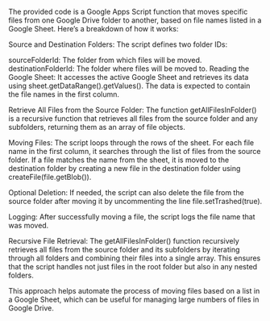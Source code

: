 The provided code is a Google Apps Script function that moves specific files from one Google Drive folder to another, based on file names listed in a Google Sheet. Here’s a breakdown of how it works:

Source and Destination Folders: The script defines two folder IDs:

sourceFolderId: The folder from which files will be moved.
destinationFolderId: The folder where files will be moved to.
Reading the Google Sheet: It accesses the active Google Sheet and retrieves its data using sheet.getDataRange().getValues(). The data is expected to contain the file names in the first column.

Retrieve All Files from the Source Folder: The function getAllFilesInFolder() is a recursive function that retrieves all files from the source folder and any subfolders, returning them as an array of file objects.

Moving Files: The script loops through the rows of the sheet. For each file name in the first column, it searches through the list of files from the source folder. If a file matches the name from the sheet, it is moved to the destination folder by creating a new file in the destination folder using createFile(file.getBlob()).

Optional Deletion: If needed, the script can also delete the file from the source folder after moving it by uncommenting the line file.setTrashed(true).

Logging: After successfully moving a file, the script logs the file name that was moved.

Recursive File Retrieval:
The getAllFilesInFolder() function recursively retrieves all files from the source folder and its subfolders by iterating through all folders and combining their files into a single array. This ensures that the script handles not just files in the root folder but also in any nested folders.

This approach helps automate the process of moving files based on a list in a Google Sheet, which can be useful for managing large numbers of files in Google Drive.






